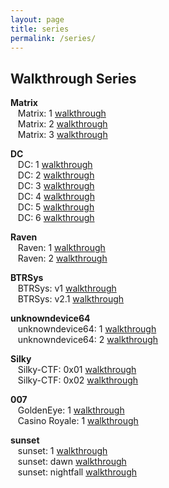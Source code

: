 ```yaml
---
layout: page
title: series
permalink: /series/
---
```


## Walkthrough Series

**Matrix**<br>
&nbsp;&nbsp;&nbsp;Matrix: 1 [walkthrough](https://bzyo.github.io/matrix-1/)<br>
&nbsp;&nbsp;&nbsp;Matrix: 2 [walkthrough](https://bzyo.github.io/matrix-2/)<br>
&nbsp;&nbsp;&nbsp;Matrix: 3 [walkthrough](https://bzyo.github.io/matrix-3/)

**DC**<br>
&nbsp;&nbsp;&nbsp;DC: 1 [walkthrough](https://bzyo.github.io/dc-1/)<br>
&nbsp;&nbsp;&nbsp;DC: 2 [walkthrough](https://bzyo.github.io/dc-2/)<br>
&nbsp;&nbsp;&nbsp;DC: 3 [walkthrough](https://bzyo.github.io/dc-3/)<br>
&nbsp;&nbsp;&nbsp;DC: 4 [walkthrough](https://bzyo.github.io/dc-4/)<br>
&nbsp;&nbsp;&nbsp;DC: 5 [walkthrough](https://bzyo.github.io/dc-5/)<br>
&nbsp;&nbsp;&nbsp;DC: 6 [walkthrough](https://bzyo.github.io/dc-6/)

**Raven**<br>
&nbsp;&nbsp;&nbsp;Raven: 1 [walkthrough](https://bzyo.github.io/raven-1/)<br>
&nbsp;&nbsp;&nbsp;Raven: 2 [walkthrough](https://bzyo.github.io/raven-2/)

**BTRSys**<br>
&nbsp;&nbsp;&nbsp;BTRSys: v1 [walkthrough](https://bzyo.github.io/btrsys-v1/)<br>
&nbsp;&nbsp;&nbsp;BTRSys: v2.1 [walkthrough](https://bzyo.github.io/btrsys_v21/)

**unknowndevice64**<br>
&nbsp;&nbsp;&nbsp;unknowndevice64: 1 [walkthrough](https://bzyo.github.io/unknowndevice64-1/)<br>
&nbsp;&nbsp;&nbsp;unknowndevice64: 2 [walkthrough](https://bzyo.github.io/unknowndevice64-2/)

**Silky**<br>
&nbsp;&nbsp;&nbsp;Silky-CTF: 0x01 [walkthrough](https://bzyo.github.io/silky-ctf-0x01/)<br>
&nbsp;&nbsp;&nbsp;Silky-CTF: 0x02 [walkthrough](https://bzyo.github.io/silky-ctf-0x02/)

**007**<br>
&nbsp;&nbsp;&nbsp;GoldenEye: 1 [walkthrough](https://bzyo.github.io/goldeneye-1/)<br>
&nbsp;&nbsp;&nbsp;Casino Royale: 1 [walkthrough](https://bzyo.github.io/casino-royale-1/)

**sunset**<br>
&nbsp;&nbsp;&nbsp;sunset: 1 [walkthrough](https://bzyo.github.io/sunset-1/)<br>
&nbsp;&nbsp;&nbsp;sunset: dawn [walkthrough](https://bzyo.github.io/sunset-dawn/)<br>
&nbsp;&nbsp;&nbsp;sunset: nightfall [walkthrough](https://bzyo.github.io/sunset-nightfall/)